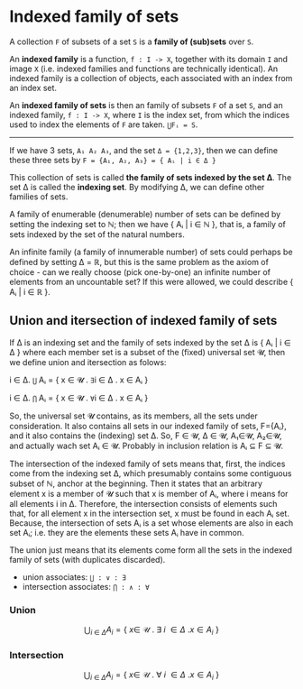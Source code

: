 # Indexed family of sets

A collection `F` of subsets of a set `S` is a **family of (sub)sets** over `S`.

An **indexed family** is a function, `f : I -> X`, together with its domain `I` and image `X` (i.e. indexed families and functions are technically identical). An indexed family is a collection of objects, each associated with an index from an index set. 

An **indexed family of sets** is then an family of subsets `F` of a set `S`, and an indexed family, `f : I -> X`, where `I` is the index set, from which the indices used to index the elements of `F` are taken. `⋃Fᵢ = S`.





---


If we have 3 sets, `A₁ A₂ A₃`, and the set `Δ = {1,2,3}`, then we can define these three sets by `F = {A₁, A₂, A₃} = { Aᵢ | i ∈ Δ }`

This collection of sets is called **the family of sets indexed by the set Δ**. The set Δ is called the **indexing set**. By modifying Δ, we can define other families of sets. 

A family of enumerable (denumerable) number of sets can be defined by setting the indexing set to ℕ; then we have { Aᵢ | i ∈ ℕ }, that is, a family of sets indexed by the set of the natural numbers.

An infinite family (a family of innumerable number) of sets could perhaps be defined by setting Δ = ℝ, but this is the same problem as the axiom of choice - can we really choose (pick one-by-one) an infinite number of elements from an uncountable set? If this were allowed, we could describe { Aᵢ | i ∈ ℝ }.

## Union and itersection of indexed family of sets

If Δ is an indexing set and 
the family of sets indexed by the set Δ is { Aᵢ | i ∈ Δ } 
where each member set is a subset of the (fixed) universal set 𝓤, 
then we define union and itersection as folows:

i ∈ Δ. `⋃` Aᵢ = { x ∈ 𝓤 . `∃`i ∈ Δ . x ∈ Aᵢ }

i ∈ Δ. `⋂` Aᵢ = { x ∈ 𝓤 . `∀`i ∈ Δ . x ∈ Aᵢ }

So, the universal set 𝓤 contains, as its members, all the sets under consideration. It also contains all sets in our indexed family of sets, F={Aᵢ}, and it also contains the (indexing) set Δ. So, F ∈ 𝓤, Δ ∈ 𝓤, A₁∈𝓤, A₂∈𝓤, and actually wach set Aᵢ ∈ 𝓤. Probably in inclusion relation is Aᵢ ⊆ F ⊆ 𝓤.

The intersection of the indexed family of sets means that, first, the indices come from the indexing set Δ, which presumably contains some contiguous subset of ℕ, anchor at the beginning. Then it states that an arbitrary element x is a member of 𝓤 such that x is member of Aᵢ, where i means for all elements i in Δ. Therefore, the intersection consists of elements such that, for all element x in the intersection set, x must be found in each Aᵢ set. Because, the intersection of sets Aᵢ is a set whose elements are also in each set Aᵢ; i.e. they are the elements these sets Aᵢ have in common.

The union just means that its elements come form all the sets in the indexed family of sets (with duplicates discarded).

* union associates:         `⋃ : ∨ : ∃`
* intersection associates:  `⋂ : ∧ : ∀`



### Union

$$\displaystyle{
\bigcup _{i\ \in\ \Delta }
A _i =
\{ \ x \in\ \mathcal{U}\ .\ \exists\ i\ \in \Delta\ . x \in A_i\ \}
}
$$

### Intersection

$$\displaystyle{
\bigcup _{i\ \in\ \Delta }
A _i =
\{ \ x \in\ \mathcal{U}\ .\ \forall\ i\ \in \Delta\ . x \in A_i\ \}
}
$$

